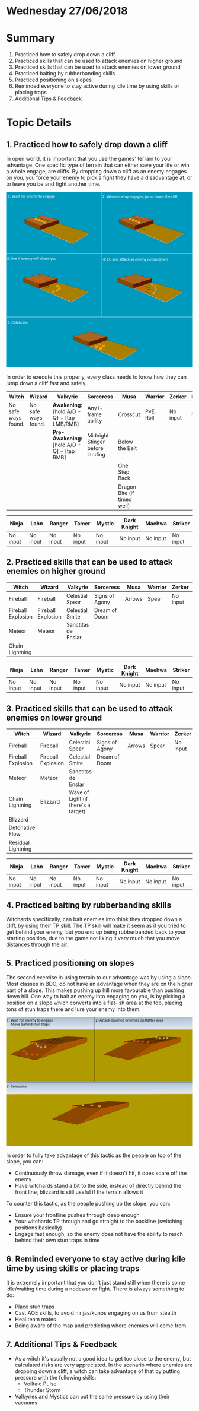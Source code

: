 # Wednesday 27/06/2018

# Summary

1. Practiced how to safely drop down a cliff
2. Practiced skills that can be used to attack enemies on higher ground
3. Practiced skills that can be used to attack enemies on lower ground
4. Practiced baiting by rubberbanding skills
5. Practiced positioning on slopes
6. Reminded everyone to stay active during idle time by using skills or placing traps
7. Additional Tips & Feedback

# Topic Details

## 1. Practiced how to safely drop down a cliff

In open world, it is important that you use the games' terrain to your advantage. One specific type of terrain that can either save your life or win a whole engage, are cliffs. 
By dropping down a cliff as an enemy engages on you, you force your enemy to pick a fight they have a disadvantage at, or to leave you be and fight another time.

![Cliff](../Images/Cliff.png)

In order to execute this properly, every class needs to know how they can jump down a cliff fast and safely.

| Witch | Wizard | Valkyrie | Sorceress | Musa | Warrior | Zerker | Kunoichi | 
| --- | --- | --- | --- | --- | --- | --- | --- |
| No safe ways found. | No safe ways found. | **Awakening:** [hold A/D + Q] + [tap LMB/RMB] | Any i-frame ability | Crosscut | PvE Roll | No input | No input | 
| | | **Pre-Awakening:** [hold A/D + Q] + [tap RMB] | Midnight Stinger before landing | Below the Belt | | | |
| | | | | One Step Back | | | |
| | | | | Dragon Bite (if timed well) | | | | |


| Ninja | Lahn | Ranger | Tamer | Mystic | Dark Knight | Maehwa | Striker |
| --- | --- | --- | --- | --- | --- | --- | --- |
| No input | No input | No input | No input | No input | No input | No input | No input |


## 2. Practiced skills that can be used to attack enemies on higher ground

| Witch | Wizard | Valkyrie | Sorceress | Musa | Warrior | Zerker | Kunoichi | 
| --- | --- | --- | --- | --- | --- | --- | --- |
| Fireball | Fireball | Celestial Spear | Signs of Agony | Arrows | Spear | No input | No input |
| Fireball Explosion | Fireball Explosion | Celestial Smite | Dream of Doom | | | | |
| Meteor | Meteor | Sanctitas de Enslar | | | | | | 
| Chain Lightning | | | | | | | | |

| Ninja | Lahn | Ranger | Tamer | Mystic | Dark Knight | Maehwa | Striker |
| --- | --- | --- | --- | --- | --- | --- | --- |
| No input | No input | No input | No input | No input | No input | No input | No input |


## 3. Practiced skills that can be used to attack enemies on lower ground

| Witch | Wizard | Valkyrie | Sorceress | Musa | Warrior | Zerker | Kunoichi | 
| --- | --- | --- | --- | --- | --- | --- | --- |
| Fireball | Fireball | Celestial Spear | Signs of Agony | Arrows | Spear | No input | No input |
| Fireball Explosion | Fireball Explosion | Celestial Smite | Dream of Doom | | | | |
| Meteor | Meteor | Sanctitas de Enslar | | | | | | 
| Chain Lightning | Blizzard | Wave of Light (if there's a target) | | | | | |
| Blizzard | | | | | | | |
| Detonative Flow | | | | | | | |
| Residual Lightning | | | | | | | | |


| Ninja | Lahn | Ranger | Tamer | Mystic | Dark Knight | Maehwa | Striker |
| --- | --- | --- | --- | --- | --- | --- | --- |
| No input | No input | No input | No input | No input | No input | No input | No input |

## 4. Practiced baiting by rubberbanding skills

Witchards specifically, can bait enemies into think they dropped down a cliff, by using their TP skill. The TP skill will make it seem as if you tried to get behind your enemy, but you end up being rubberbanded back to your starting position, due to the game not liking it very much that you move distances through the air. 

## 5. Practiced positioning on slopes

The second exercise in using terrain to our advantage was by using a slope. Most classes in BDO, do not have an advantage when they are on the higher part of a slope. This makes pushing up hill more favourable than pushing down hill. One way to bait an enemy into engaging on you, is by picking a position on a slope which converts into a flat-ish area at the top, placing tons of stun traps there and lure your enemy into them.

![Slope](../Images/Slope.png)

In order to fully take advantage of this tactic as the people on top of the slope, you can:

- Continuously throw damage, even if it doesn't hit, it does scare off the enemy.
- Have witchards stand a bit to the side, instead of directly behind the front line, blizzard is still useful if the terrain allows it

To counter this tactic, as the people pushing up the slope, you can:

- Ensure your frontline pushes through deep enough
- Your witchards TP through and go straight to the backline (switching positions basically)
- Engage fast enough, so the enemy does not have the ability to reach behind their own stun traps in time

## 6. Reminded everyone to stay active during idle time by using skills or placing traps

It is extremely important that you don't just stand still when there is some idle/waiting time during a nodewar or fight. There is always something to do:

- Place stun traps
- Cast AOE skills, to avoid ninjas/kunos engaging on us from stealth
- Heal team mates
- Being aware of the map and predicting where enemies will come from

## 7. Additional Tips & Feedback

- As a witch it's usually not a good idea to get too close to the enemy, but calculated risks are very appreciated. In the scenario where enemies are dropping down a cliff, a witch can take advantage of that by putting pressure with the following skills:
  * Voiltaic Pulse
  * Thunder Storm
- Valkyries and Mystics can put the same pressure by using their vacuums



